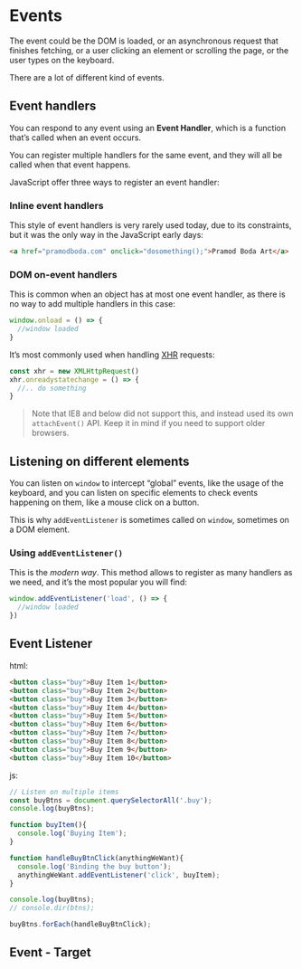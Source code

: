 # Events

The event could be the DOM is loaded, or an asynchronous request that finishes fetching, or a user clicking an element or scrolling the page, or the user types on the keyboard.

There are a lot of different kind of events.

## Event handlers

You can respond to any event using an  **Event Handler**, which is a function that’s called when an event occurs.

You can register multiple handlers for the same event, and they will all be called when that event happens.

JavaScript offer three ways to register an event handler:

### Inline event handlers

This style of event handlers is very rarely used today, due to its constraints, but it was the only way in the JavaScript early days:

```html
<a href="pramodboda.com" onclick="dosomething();">Pramod Boda Art</a>
```

### DOM on-event handlers

This is common when an object has at most one event handler, as there is no way to add multiple handlers in this case:
```js
window.onload = () => {
  //window loaded
}
```
It’s most commonly used when handling  [XHR](https://flaviocopes.com/xhr/)  requests:

```js
const xhr = new XMLHttpRequest()
xhr.onreadystatechange = () => {
  //.. do something
}
```


> Note that IE8 and below did not support this, and instead used its own  `attachEvent()`  API. Keep it in mind if you need to support older browsers.

## Listening on different elements

You can listen on  `window`  to intercept “global” events, like the usage of the keyboard, and you can listen on specific elements to check events happening on them, like a mouse click on a button.

This is why  `addEventListener`  is sometimes called on  `window`, sometimes on a DOM element.


### Using  `addEventListener()`

This is the  _modern way_. This method allows to register as many handlers as we need, and it’s the most popular you will find:

```js
window.addEventListener('load', () => {
  //window loaded
})
```
## Event Listener

html:
```html
<button class="buy">Buy Item 1</button>
<button class="buy">Buy Item 2</button>
<button class="buy">Buy Item 3</button>
<button class="buy">Buy Item 4</button>
<button class="buy">Buy Item 5</button>
<button class="buy">Buy Item 6</button>
<button class="buy">Buy Item 7</button>
<button class="buy">Buy Item 8</button>
<button class="buy">Buy Item 9</button>
<button class="buy">Buy Item 10</button>
```

js:
```js
// Listen on multiple items
const buyBtns = document.querySelectorAll('.buy');
console.log(buyBtns);

function buyItem(){
  console.log('Buying Item');
}

function handleBuyBtnClick(anythingWeWant){
  console.log('Binding the buy button');
  anythingWeWant.addEventListener('click', buyItem);
}

console.log(buyBtns);
// console.dir(btns);

buyBtns.forEach(handleBuyBtnClick);
```

## Event - Target

<!--stackedit_data:
eyJoaXN0b3J5IjpbLTIwNDUxOTY5MTMsMTMwNTE1MDgwOSwyMz
kyMTg0MzQsODg5MDExODMwLDIwODc4MDQ0MTAsLTY2OTU0NTkx
OCwtNDQ1MTE3NDBdfQ==
-->